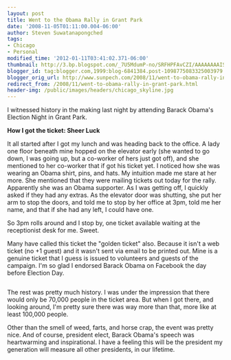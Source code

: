 ```yaml
---
layout: post
title: Went to the Obama Rally in Grant Park
date: '2008-11-05T01:11:00.004-06:00'
author: Steven Suwatanapongched
tags:
- Chicago
- Personal
modified_time: '2012-01-11T03:41:02.371-06:00'
thumbnail: http://3.bp.blogspot.com/_7U5MdumP-no/SRFHPFAvCZI/AAAAAAAAIS0/2bJc_vvHvJ0/s600/1225833347830.jpg
blogger_id: tag:blogger.com,1999:blog-6841384.post-1098775083325003979
blogger_orig_url: http://www.sunpech.com/2008/11/went-to-obama-rally-in-grant-park.html
redirect_from: /2008/11/went-to-obama-rally-in-grant-park.html
header-img: /public/images/headers/chicago_skyline.jpg
---
```


I witnessed history in the making last night by attending Barack Obama's Election Night in Grant Park.

<b>How I got the ticket: Sheer Luck</b>

It all started after I got my lunch and was heading back to the office.  A lady one floor beneath mine hopped on the elevator early (she wanted to go down, I was going up, but a co-worker of hers just got off), and she mentioned to her co-worker that if got his ticket yet.  I noticed how she was wearing an Obama shirt, pins, and hats.  My intuition made me stare at her more.  She mentioned that they were mailing tickets out today for the rally.  Apparently she was an Obama supporter.  As I was getting off, I quickly asked if they had any extras.  As the elevator door was shutting, she put her arm to stop the doors, and told me to stop by her office at 3pm, told me her name, and that if she had any left, I could have one.

So 3pm rolls around and I stop by, one ticket available waiting at the receptionist desk for me.  Sweet.

Many have called this ticket the "golden ticket" also.  Because it isn't a web ticket (no +1 guest) and it wasn't sent via email to be printed out.  Mine is a genuine ticket that I guess is issued to volunteers and guests of the campaign.  I'm so glad I endorsed Barack Obama on Facebook the day before Election Day.

<a href="http://3.bp.blogspot.com/_7U5MdumP-no/SRFHPFAvCZI/AAAAAAAAIS0/2bJc_vvHvJ0/s600-h/1225833347830.jpg" alt=""><img   src="http://3.bp.blogspot.com/_7U5MdumP-no/SRFHPFAvCZI/AAAAAAAAIS0/2bJc_vvHvJ0/s400/1225833347830.jpg" alt="" border="0" id="BLOGGER_PHOTO_ID_5265067763741690258" /></a>

The rest was pretty much history.  I was under the impression that there would only be 70,000 people in the ticket area.  But when I got there, and looking around, I'm pretty sure there was way more than that, more like at least 100,000 people.

Other than the smell of weed, farts, and horse crap, the event was pretty nice.  And of course, president elect, Barack Obama's speech was heartwarming and inspirational.  I have a feeling this will be the president my generation will measure all other presidents, in our lifetime.

<a href="http://2.bp.blogspot.com/_7U5MdumP-no/SRFHPT7BBwI/AAAAAAAAIS8/UhNlIPFaErI/s600-h/1225855805269.jpg" alt=""><img   src="http://2.bp.blogspot.com/_7U5MdumP-no/SRFHPT7BBwI/AAAAAAAAIS8/UhNlIPFaErI/s400/1225855805269.jpg" alt="" border="0" id="BLOGGER_PHOTO_ID_5265067767744235266" /></a>

<a href="http://4.bp.blogspot.com/_7U5MdumP-no/SRFHPkpKnBI/AAAAAAAAITE/5JJNdwngJO0/s600-h/1225857959427.jpg" alt=""><img   src="http://4.bp.blogspot.com/_7U5MdumP-no/SRFHPkpKnBI/AAAAAAAAITE/5JJNdwngJO0/s400/1225857959427.jpg" alt="" border="0" id="BLOGGER_PHOTO_ID_5265067772232768530" /></a>

<a href="http://3.bp.blogspot.com/_7U5MdumP-no/SRFHPyU4jdI/AAAAAAAAITM/eLspSP5PUHE/s600-h/1225861077684.jpg" alt=""><img   src="http://3.bp.blogspot.com/_7U5MdumP-no/SRFHPyU4jdI/AAAAAAAAITM/eLspSP5PUHE/s400/1225861077684.jpg" alt="" border="0" id="BLOGGER_PHOTO_ID_5265067775905795538" /></a>
